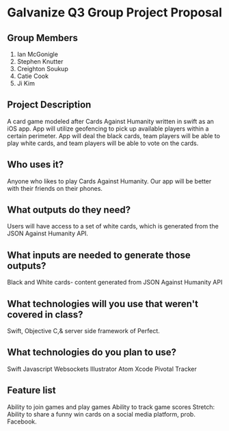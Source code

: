 # Galvanize Q3 Group Project Proposal

## Group Members
1. Ian McGonigle
2. Stephen Knutter
3. Creighton Soukup
4. Catie Cook
5. Ji Kim

## Project Description
A card game modeled after Cards Against Humanity written in swift as an iOS app.
App will utilize geofencing to pick up available players within a certain perimeter.
App will deal the black cards, team players will be able to play white cards, and team players will be able to vote on the cards.

## Who uses it?
Anyone who likes to play Cards Against Humanity. Our app will be better with their friends on their phones.

## What outputs do they need?
Users will have access to a set of white cards, which is generated from the JSON Against Humanity API.

## What inputs are needed to generate those outputs?
Black and White cards- content generated from JSON Against Humanity API

## What technologies will you use that weren't covered in class?
Swift, Objective C,& server side framework of Perfect.

## What technologies do you plan to use?
Swift
Javascript
Websockets
Illustrator
Atom
Xcode
Pivotal Tracker

## Feature list
Ability to join games and play games
Ability to track game scores
Stretch: Ability to share a funny win cards on a social media platform, prob. Facebook.
